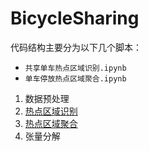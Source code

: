 # BicycleSharing

代码结构主要分为以下几个脚本：

* ```共享单车热点区域识别.ipynb``` 
* ```单车停放热点区域聚合.ipynb``` 

1. 数据预处理
2. [热点区域识别](https://github.com/incoincoin/bicyclesharing/blob/main/%E5%85%B1%E4%BA%AB%E5%8D%95%E8%BD%A6%E7%83%AD%E7%82%B9%E5%8C%BA%E5%9F%9F%E8%AF%86%E5%88%AB.ipynb)
3. [热点区域聚合](https://github.com/incoincoin/bicyclesharing/blob/main/%E5%8D%95%E8%BD%A6%E5%81%9C%E6%94%BE%E7%83%AD%E7%82%B9%E5%8C%BA%E5%9F%9F%E8%81%9A%E5%90%88.ipynb)
4. 张量分解
